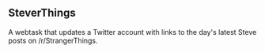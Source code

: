 ## SteverThings

A webtask that updates a Twitter account with links to the day's latest Steve posts on /r/StrangerThings.
